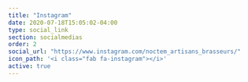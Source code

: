 ```yaml
---
title: "Instagram"
date: 2020-07-18T15:05:02-04:00
type: social_link
section: socialmedias
order: 2
social_url: "https://www.instagram.com/noctem_artisans_brasseurs/"
icon_path: '<i class="fab fa-instagram"></i>'
active: true
---
```

